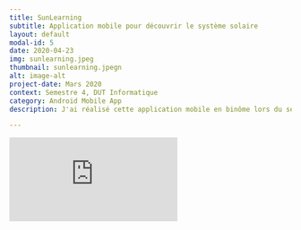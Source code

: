 ```yaml
---
title: SunLearning
subtitle: Application mobile pour découvrir le système solaire
layout: default
modal-id: 5
date: 2020-04-23
img: sunlearning.jpeg
thumbnail: sunlearning.jpegn
alt: image-alt
project-date: Mars 2020
context: Semestre 4, DUT Informatique
category: Android Mobile App
description: J'ai réalisé cette application mobile en binôme lors du semestre 4, dans le cadre du module Conception et développement d'applications mobiles. Le but était de concevoir une application éducative permettant d'acquérir des connaissances de base sur le sytème solaire. Voici une vidéo présentant notre application. 

---
```


<iframe src="https://lecuyer-a.github.io/videos/Demo_SunLearning" frameborder="0" allow="accelerometer; autoplay; encrypted-media; gyroscope; picture-in-picture" allowfullscreen></iframe>